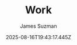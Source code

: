 ---
title: "Work"
date: "2025-08-16T19:43:17.445Z"
author: "James Suzman"
read_year: "NO"
recommendation: '3'
url: /bookshelf/work
---